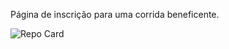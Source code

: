Página de inscrição para uma corrida beneficente.

![Repo Card](https://github-readme-stats.vercel.app/api/pin/?username=Peter0010alt&repo=corrida-beneficente&theme=graywhite)

